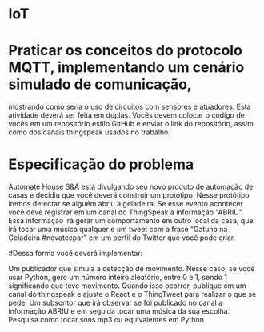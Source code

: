 # IoT 

# Praticar os conceitos do protocolo MQTT, implementando um cenário simulado de comunicação, 
mostrando como seria o uso de circuitos com sensores e atuadores. 
Esta atividade deverá ser feita em duplas. Vocês devem colocar o código de vocês em um repositório estilo GitHub e enviar o link do repositório, assim como dos canais thingspeak 
usados no trabalho. 

# Especificação do problema

Automate House S&A está divulgando seu novo produto de automação de casas e decidiu que você deverá construir um protótipo. 
Nesse protótipo iremos detectar se alguém abriu a geladeira. 
Se esse evento acontecer você deve registrar em um canal do ThingSpeak a informação “ABRIU”. 
Essa informação irá gerar um comportamento em outro local da casa, que irá tocar uma música qualquer e um tweet com a frase “Gatuno na Geladeira #novatecpar” em um perfil do Twitter que você pode criar. 

#Dessa forma você deverá implementar:

Um publicador que simula a detecção de movimento. Nesse caso, se você usar Python, gere um número inteiro aleatório, entre 0 e 1, sendo 1 significando que teve movimento.
Quando isso ocorrer, publique em um canal do thingspeak e ajuste o React e o ThingTweet para realizar o que se pede;
Um subscritor que irá observar se foi publicado no canal a informação ABRIU e em seguida tocar uma música da sua escolha. Pesquisa como tocar sons mp3 ou equivalentes em Python
